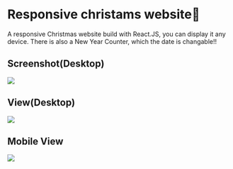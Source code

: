 # Responsive christams website🎄
A responsive Christmas website build with React.JS, you can display it any device. There is also a New Year Counter, which the date is changable!!

## Screenshot(Desktop)

<img src="https://user-images.githubusercontent.com/79849311/147575210-f8a881ce-e9d5-4961-a860-5462f29352ee.png" />


## View(Desktop)

<img src="https://user-images.githubusercontent.com/79849311/147575966-7b81e788-19a2-43f7-8908-a2396a4fe4fd.gif" />

## Mobile View 

<img src ="https://user-images.githubusercontent.com/79849311/147576696-c34027cb-1089-40bf-8327-24710772b77d.gif" />
